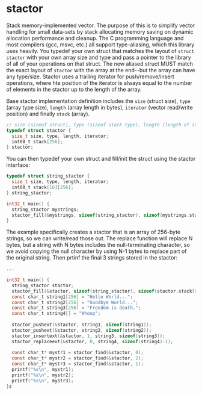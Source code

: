 # stactor
Stack memory-implemented vector. The purpose of this is to simplify vector handling for small data-sets by stack allocating memory saving on dynamic allocation performance and cleanup. The C programming language and most compilers (gcc, msvc, etc.) all support type-aliasing, which this library uses heavily. You typedef your own struct that matches the layout of `struct stactor` with your own array size and type and pass a pointer to the library of all of your operations on that struct. The new aliased struct MUST match the exact layout of `stactor` with the array at the end--but the array can have any type/size. Stactor uses a trailing iterator for push/remove/insert operations, where hte position of the iterator is always equal to the number of elements in the stactor up to the length of the array.

Base stactor implementation definition includes the `size` (struct size), `type` (array type size), `length` (array length in bytes), `iterator` (vector read/write position) and finally `stack` (array).
```C
// size (sizeof struct), type (sizeof stack type), length (length of stack), iterator (position of stack).
typedef struct stactor {
  size_t size, type, length, iterator;
  int08_t stack[256];
} stactor;
```
You can then typedef your own struct and fill/init the struct using the stactor interface:
```C
typedef struct string_stactor {
  size_t size, type, length, iterator;
  int08_t stack[16][256];
} string_stactor;

int32_t main() {
  string_stactor mystrings;
  stactor_fill(&mystrings, sizeof(string_stactor), sizeof(mystrings.stack[0]));
}
```
The example specifically creates a stactor that is an array of 256-byte strings, so we can write/read those out. The replace function will replace N bytes, but a string with N bytes includes the null-terminating character, so we avoid copying the null character by using N-1 bytes to replace part of the original string. Then prtinf the final 3 strings stored in the stactor:
```C
...
  
int32_t main() {
  string_stactor stactor;
  stactor_fill(&stactor, sizeof(string_stactor), sizeof(stactor.stack[0]));
  const char_t string1[256] = "Hello World...";
  const char_t string2[256] = "Goodbye World...";
  const char_t string3[256] = "Freedom is death.";
  const char_t string4[] = "Whoop";
  
  stactor_pushext(&stactor, string1, sizeof(string1));
  stactor_pushext(&stactor, string2, sizeof(string2));
  stactor_insertext(&stactor, 1, string3, sizeof(string3));
  stactor_replaceext(&stactor, 0, string4, sizeof(string4)-1);
  
  const char_t* mystr1 = stactor_find(&stactor, 0);
  const char_t* mystr2 = stactor_find(&stactor, 2);
  const char_t* mystr3 = stactor_find(&stactor, 1);
  printf("%s\n", mystr1);
  printf("%s\n", mystr2);
  printf("%s\n", mystr3);
}z
```
